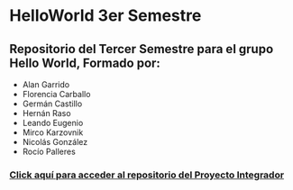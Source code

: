 # HelloWorld 3er Semestre
## Repositorio del Tercer Semestre para el grupo Hello World, Formado por:
- Alan Garrido
- Florencia Carballo
- Germán Castillo
- Hernán Raso
- Leando Eugenio
- Mirco Karzovnik
- Nicolás González
- Rocío Palleres

### [Click aquí para acceder al repositorio del Proyecto Integrador](https://github.com/UTN-2023-Hello-World/Proyecto-3T)
